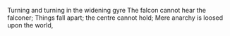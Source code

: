 Turning and turning in the widening gyre
The falcon cannot hear the falconer;
Things fall apart; the centre cannot hold;
Mere anarchy is loosed upon the world,

